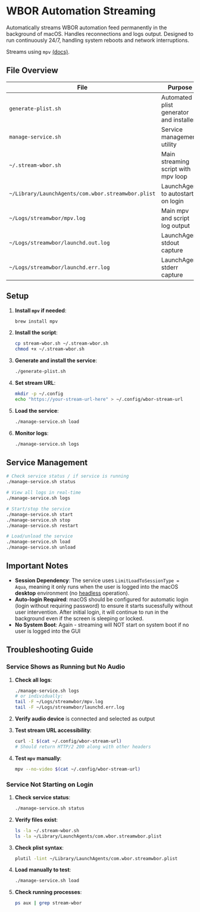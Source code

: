 # WBOR Automation Streaming

Automatically streams WBOR automation feed permanently in the background of macOS. Handles reconnections and logs output. Designed to run continuously 24/7, handling system reboots and network interruptions.

Streams using `mpv` [(docs)](https://mpv.io/).

## File Overview

| File                                               | Purpose                                  |
|----------------------------------------------------|------------------------------------------|
| `generate-plist.sh`                                | Automated plist generator and installer  |
| `manage-service.sh`                                | Service management utility               |
| `~/.stream-wbor.sh`                                | Main streaming script with mpv loop      |
| `~/Library/LaunchAgents/com.wbor.streamwbor.plist` | LaunchAgent to autostart on login        |
| `~/Logs/streamwbor/mpv.log`                        | Main mpv and script log output           |
| `~/Logs/streamwbor/launchd.out.log`                | LaunchAgent stdout capture               |
| `~/Logs/streamwbor/launchd.err.log`                | LaunchAgent stderr capture               |

## Setup

1. **Install `mpv` if needed**:

   ```bash
   brew install mpv
   ```

2. **Install the script**:

   ```bash
   cp stream-wbor.sh ~/.stream-wbor.sh
   chmod +x ~/.stream-wbor.sh
   ```

3. **Generate and install the service**:

   ```bash
   ./generate-plist.sh
   ```

4. **Set stream URL**:

   ```bash
   mkdir -p ~/.config
   echo "https://your-stream-url-here" > ~/.config/wbor-stream-url
   ```

5. **Load the service**:

   ```bash
   ./manage-service.sh load
   ```

6. **Monitor logs**:

   ```bash
   ./manage-service.sh logs
   ```

## Service Management

```bash
# Check service status / if service is running
./manage-service.sh status

# View all logs in real-time
./manage-service.sh logs

# Start/stop the service
./manage-service.sh start
./manage-service.sh stop
./manage-service.sh restart

# Load/unload the service
./manage-service.sh load
./manage-service.sh unload
```

## Important Notes

- **Session Dependency**: The service uses `LimitLoadToSessionType = Aqua`, meaning it only runs when the user is logged into the macOS **desktop** environment (no [headless](https://en.wikipedia.org/wiki/Headless_computer) operation).
- **Auto-login Required**: macOS should be configured for automatic login (login without requiring password) to ensure it starts sucessfully without user intervention. After initial login, it will continue to run in the background even if the screen is sleeping or locked.
- **No System Boot**: Again - streaming will NOT start on system boot if no user is logged into the GUI

## Troubleshooting Guide

### Service Shows as Running but No Audio

1. **Check all logs**:

   ```bash
   ./manage-service.sh logs
   # or individually:
   tail -F ~/Logs/streamwbor/mpv.log
   tail -F ~/Logs/streamwbor/launchd.err.log
   ```

2. **Verify audio device** is connected and selected as output

3. **Test stream URL accessibility**:

   ```bash
   curl -I $(cat ~/.config/wbor-stream-url)
   # Should return HTTP/2 200 along with other headers
   ```

4. **Test `mpv` manually**:

   ```bash
   mpv --no-video $(cat ~/.config/wbor-stream-url)
   ```

### Service Not Starting on Login

1. **Check service status**:

   ```bash
   ./manage-service.sh status
   ```

2. **Verify files exist**:

   ```bash
   ls -la ~/.stream-wbor.sh
   ls -la ~/Library/LaunchAgents/com.wbor.streamwbor.plist
   ```

3. **Check plist syntax**:

   ```bash
   plutil -lint ~/Library/LaunchAgents/com.wbor.streamwbor.plist
   ```

4. **Load manually to test**:

   ```bash
   ./manage-service.sh load
   ```

5. **Check running processes**:

   ```bash
   ps aux | grep stream-wbor
   ```
